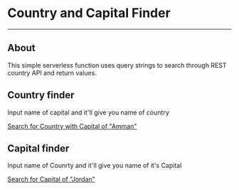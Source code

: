 
# Country and Capital Finder

---

## About

This simple serverless function uses query strings to search through REST country API and return values. 

## Country finder

Input name of capital and it'll give you name of country

[Search for Country with Capital of "Amman"](https://capital-finder-six.vercel.app/api/country_finder?name=Amman)


## Capital finder

Input name of Counrty and it'll give you name of it's Capital

[Search for Capital of "Jordan"](https://capital-finder-six.vercel.app/api/country_finder?name=Jordan)